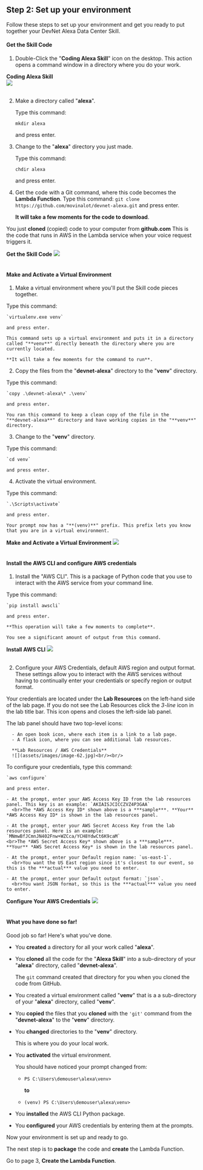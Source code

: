 ## Step 2: Set up your environment

Follow these steps to set up your environment and get you ready to put together your DevNet Alexa Data Center Skill.

#### Get the Skill Code
1. Double-Click the "**Coding Alexa Skill**" icon on the desktop. This action opens a command window in a directory where you do your work.

  **Coding Alexa Skill**<br>
  ![](assets/images/image-61.jpg)<br/><br/>

2. Make a directory called "**alexa**".

   Type this command:

   `mkdir alexa`

   and press enter.

3. Change to the "**alexa**" directory you just made.

   Type this command:

   `chdir alexa`

   and press enter.

4. Get the code with a Git command, where this code becomes the **Lambda Function**.
   Type this command: `git clone https://github.com/movinalot/devnet-alexa.git` and press enter.

    **It will take a few moments for the code to download**.

  You just **cloned** (copied) code to your computer from **github.com** This is the code that runs in AWS in the Lambda service when your voice request triggers it.

  **Get the Skill Code**
  ![](assets/images/image-09.jpg)<br/><br/>

#### Make and Activate a Virtual Environment
1. Make a virtual environment where you'll put the Skill code pieces together.

  Type this command:

    `virtualenv.exe venv`

    and press enter.

    This command sets up a virtual environment and puts it in a directory called "**venv**" directly beneath the directory where you are currently located.

    **It will take a few moments for the command to run**.

2. Copy the files from the "**devnet-alexa**" directory to the "**venv**" directory.

 Type this command:

    `copy .\devnet-alexa\* .\venv`

    and press enter.

    You ran this command to keep a clean copy of the file in the "**devnet-alexa**" directory and have working copies in the "**venv**" directory.

3. Change to the "**venv**" directory.

  Type this command:

    `cd venv`

    and press enter.

4. Activate the virtual environment.

  Type this command:

    `.\Scripts\activate`

    and press enter.

    Your prompt now has a "**(venv)**" prefix. This prefix lets you know that you are in a virtual environment.

  **Make and Activate a Virtual Environment**
  ![](assets/images/image-10.jpg)<br/><br/>

#### Install the AWS CLI and configure AWS credentials
1. Install the "AWS CLI". This is a package of Python code that you use to interact with the AWS service from your command line.

  Type this command:

    `pip install awscli`

    and press enter.

    **This operation will take a few moments to complete**.

    You see a significant amount of output from this command.

  **Install AWS CLI**
  ![](assets/images/image-11.jpg)<br/><br/>

2. Configure your AWS Credentials, default AWS region and output format. These settings allow you to interact with the AWS services without having to continually enter your credentials or specify region or output format.

  Your credentials are located under the **Lab Resources** on the left-hand side of the lab page. If you do not see the Lab Resources click the *3-line* icon in the lab title bar. This icon opens and closes the left-side lab panel.

  The lab panel should have two top-level icons:

      - An open book icon, where each item is a link to a lab page.
      - A flask icon, where you can see additional lab resources.

      **Lab Resources / AWS Credentials**
      ![](assets/images/image-62.jpg)<br/><br/>

  To configure your credentials, type this command:

    `aws configure`

    and press enter.

    - At the prompt, enter your AWS Access Key ID from the lab resources panel. This key is an example: `AKIAISJCICCZVZ4P3GAA`
      <br>The *AWS Access Key ID* shown above is a ***sample***. **Your** *AWS Access Key ID* is shown in the lab resources panel.

    - At the prompt, enter your AWS Secret Access Key from the lab resources panel. Here is an example: `MNmwBfJCmnJN402Fnw+WZCca/YCH8YdwCt6K9caM`
    <br>The *AWS Secret Access Key* shown above is a ***sample***. **Your** *AWS Secret Access Key* is shown in the lab resources panel.

    - At the prompt, enter your Default region name: `us-east-1`.
      <br>You want the US East region since it's closest to our event, so this is the ***actual*** value you need to enter.

    - At the prompt, enter your Default output format: `json`.
      <br>You want JSON format, so this is the ***actual*** value you need to enter.

  **Configure Your AWS Credentials**
  ![](assets/images/image-12.jpg)<br/><br/>

#### What you have done so far!
Good job so far! Here's what you've done.

- You **created** a directory for all your work called "**alexa**".

- You **cloned** all the code for the "**Alexa Skill**" into a sub-directory of your "**alexa**" directory, called "**devnet-alexa**".

  The `git` command created that directory for you when you cloned the code from GitHub.

- You created a virtual environment called "**venv**" that is a a sub-directory of your "**alexa**" directory, called "**venv**".

- You **copied** the files that you **cloned** with the `'git'` command from the "**devnet-alexa**" to the "**venv**" directory.

- You **changed** directories to the "**venv**" directory.

  This is where you do your local work.

- You **activated** the virtual environment.

  You should have noticed your prompt changed from:

  - `PS C:\Users\demouser\alexa\venv>`

    **to**

  - `(venv) PS C:\Users\demouser\alexa\venv>`

- You **installed** the AWS CLI Python package.

- You **configured** your AWS credentials by entering them at the prompts.

Now your environment is set up and ready to go.

The next step is to **package** the code and **create** the Lambda Function.

Go to page 3, **Create the Lambda Function**.
